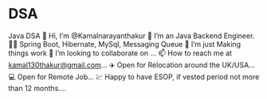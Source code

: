 # DSA
Java DSA
👋 Hi, I’m @Kamalnarayanthakur
👀 I’m an Java Backend Engineer.
🧑‍💻 Spring Boot, Hibernate, MySql, Messaging Queue
🌱 I’m just Making things work
💞️ I’m looking to collaborate on ...
📫 How to reach me at kamal130thakur@gmail.com...
✈️ Open for Relocation around the UK/USA...
💻 Open for Remote Job...
💹 Happy to have ESOP, if vested period not more than 12 months....
